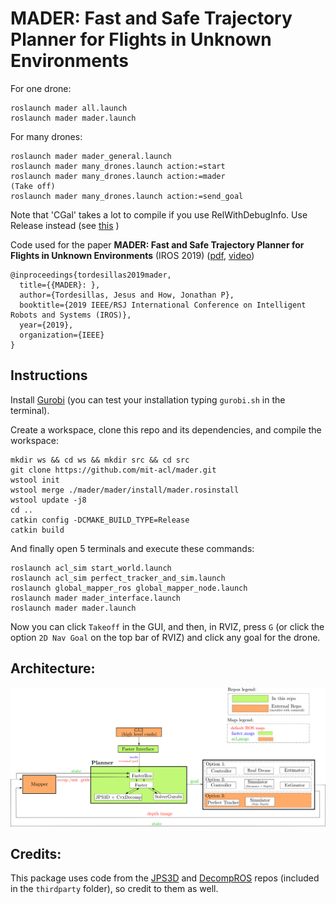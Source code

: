 # MADER: Fast and Safe Trajectory Planner for Flights in Unknown Environments #

For one drone:
```
roslaunch mader all.launch
roslaunch mader mader.launch
```

For many drones:
```
roslaunch mader mader_general.launch
roslaunch mader many_drones.launch action:=start
roslaunch mader many_drones.launch action:=mader
(Take off)
roslaunch mader many_drones.launch action:=send_goal
```

Note that 'CGal' takes a lot to compile if you use RelWithDebugInfo. Use Release instead (see [this](https://www.cgal.org/FAQ.html#compilation_speed)  )

Code used for the paper **MADER: Fast and Safe Trajectory Planner for Flights in Unknown Environments** (IROS 2019) ([pdf](https://arxiv.org/abs/1903.03558), [video](https://www.youtube.com/watch?v=gwV0YRs5IWs))

```
@inproceedings{tordesillas2019mader,
  title={{MADER}: },
  author={Tordesillas, Jesus and How, Jonathan P},
  booktitle={2019 IEEE/RSJ International Conference on Intelligent Robots and Systems (IROS)},
  year={2019},
  organization={IEEE}
}

```

## Instructions
Install [Gurobi](https://www.gurobi.com/) (you can test your installation typing `gurobi.sh` in the terminal).

Create a workspace, clone this repo and its dependencies, and compile the workspace:
```
mkdir ws && cd ws && mkdir src && cd src
git clone https://github.com/mit-acl/mader.git
wstool init
wstool merge ./mader/mader/install/mader.rosinstall
wstool update -j8
cd ..
catkin config -DCMAKE_BUILD_TYPE=Release
catkin build
```

And finally open 5 terminals and execute these commands:
```
roslaunch acl_sim start_world.launch
roslaunch acl_sim perfect_tracker_and_sim.launch
roslaunch global_mapper_ros global_mapper_node.launch
roslaunch mader mader_interface.launch
roslaunch mader mader.launch
```
Now you can click `Takeoff` in the GUI, and then, in RVIZ, press `G` (or click the option `2D Nav Goal` on the top bar of RVIZ) and click any goal for the drone. 

## Architecture:


![](./mader/imgs/diagram.png) 


## Credits:
This package uses code from the [JPS3D](https://github.com/KumarRobotics/jps3d) and [DecompROS](https://github.com/sikang/DecompROS) repos (included in the `thirdparty` folder), so credit to them as well. 





